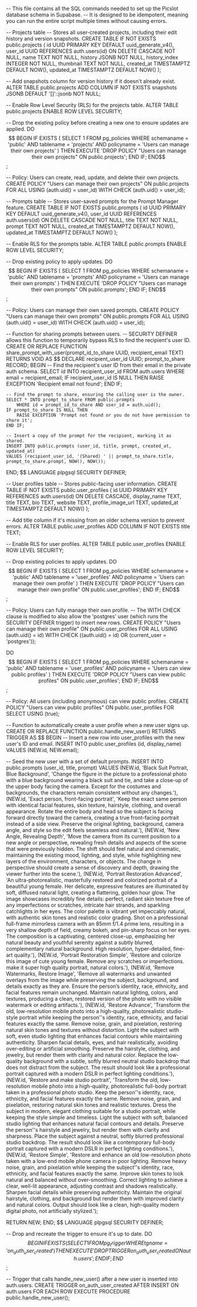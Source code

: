 -- This file contains all the SQL commands needed to set up the Picslot database schema in Supabase.
-- It is designed to be idempotent, meaning you can run the entire script multiple times without causing errors.

-- Projects table
-- Stores all user-created projects, including their edit history and version snapshots.
CREATE TABLE IF NOT EXISTS public.projects (
    id UUID PRIMARY KEY DEFAULT uuid_generate_v4(),
    user_id UUID REFERENCES auth.users(id) ON DELETE CASCADE NOT NULL,
    name TEXT NOT NULL,
    history JSONB NOT NULL,
    history_index INTEGER NOT NULL,
    thumbnail TEXT NOT NULL,
    created_at TIMESTAMPTZ DEFAULT NOW(),
    updated_at TIMESTAMPTZ DEFAULT NOW()
);

-- Add snapshots column for version history if it doesn't already exist.
ALTER TABLE public.projects ADD COLUMN IF NOT EXISTS snapshots JSONB DEFAULT '[]'::jsonb NOT NULL;

-- Enable Row Level Security (RLS) for the projects table.
ALTER TABLE public.projects ENABLE ROW LEVEL SECURITY;

-- Drop the existing policy before creating a new one to ensure updates are applied.
DO $$
BEGIN
    IF EXISTS (
        SELECT 1 FROM pg_policies WHERE schemaname = 'public' AND tablename = 'projects' AND policyname = 'Users can manage their own projects'
    ) THEN
        EXECUTE 'DROP POLICY "Users can manage their own projects" ON public.projects';
    END IF;
END$$;

-- Policy: Users can create, read, update, and delete their own projects.
CREATE POLICY "Users can manage their own projects"
    ON public.projects
    FOR ALL
    USING (auth.uid() = user_id)
    WITH CHECK (auth.uid() = user_id);

-- Prompts table
-- Stores user-saved prompts for the Prompt Manager feature.
CREATE TABLE IF NOT EXISTS public.prompts (
    id UUID PRIMARY KEY DEFAULT uuid_generate_v4(),
    user_id UUID REFERENCES auth.users(id) ON DELETE CASCADE NOT NULL,
    title TEXT NOT NULL,
    prompt TEXT NOT NULL,
    created_at TIMESTAMPTZ DEFAULT NOW(),
    updated_at TIMESTAMPTZ DEFAULT NOW()
);

-- Enable RLS for the prompts table.
ALTER TABLE public.prompts ENABLE ROW LEVEL SECURITY;

-- Drop existing policy to apply updates.
DO $$
BEGIN
    IF EXISTS (
        SELECT 1 FROM pg_policies WHERE schemaname = 'public' AND tablename = 'prompts' AND policyname = 'Users can manage their own prompts'
    ) THEN
        EXECUTE 'DROP POLICY "Users can manage their own prompts" ON public.prompts';
    END IF;
END$$;

-- Policy: Users can manage their own saved prompts.
CREATE POLICY "Users can manage their own prompts"
    ON public.prompts
    FOR ALL
    USING (auth.uid() = user_id)
    WITH CHECK (auth.uid() = user_id);

-- Function for sharing prompts between users.
-- SECURITY DEFINER allows this function to temporarily bypass RLS to find the recipient's user ID.
CREATE OR REPLACE FUNCTION share_prompt_with_user(prompt_id_to_share UUID, recipient_email TEXT)
RETURNS VOID AS $$
DECLARE
    recipient_user_id UUID;
    prompt_to_share RECORD;
BEGIN
    -- Find the recipient's user ID from their email in the private auth schema.
    SELECT id INTO recipient_user_id FROM auth.users WHERE email = recipient_email;
    IF recipient_user_id IS NULL THEN
        RAISE EXCEPTION 'Recipient email not found';
    END IF;
    
    -- Find the prompt to share, ensuring the calling user is the owner.
    SELECT * INTO prompt_to_share FROM public.prompts
        WHERE id = prompt_id_to_share AND user_id = auth.uid();
    IF prompt_to_share IS NULL THEN
        RAISE EXCEPTION 'Prompt not found or you do not have permission to share it';
    END IF;
    
    -- Insert a copy of the prompt for the recipient, marking it as shared.
    INSERT INTO public.prompts (user_id, title, prompt, created_at, updated_at)
    VALUES (recipient_user_id, '(Shared) ' || prompt_to_share.title, prompt_to_share.prompt, NOW(), NOW());
END;
$$ LANGUAGE plpgsql SECURITY DEFINER;

-- User profiles table
-- Stores public-facing user information.
CREATE TABLE IF NOT EXISTS public.user_profiles (
    id UUID PRIMARY KEY REFERENCES auth.users(id) ON DELETE CASCADE,
    display_name TEXT,
    title TEXT,
    bio TEXT,
    website TEXT,
    profile_image_url TEXT,
    updated_at TIMESTAMPTZ DEFAULT NOW()
);

-- Add title column if it's missing from an older schema version to prevent errors.
ALTER TABLE public.user_profiles ADD COLUMN IF NOT EXISTS title TEXT;

-- Enable RLS for user profiles.
ALTER TABLE public.user_profiles ENABLE ROW LEVEL SECURITY;

-- Drop existing policies to apply updates.
DO $$
BEGIN
    IF EXISTS (
        SELECT 1 FROM pg_policies WHERE schemaname = 'public' AND tablename = 'user_profiles' AND policyname = 'Users can manage their own profile'
    ) THEN
        EXECUTE 'DROP POLICY "Users can manage their own profile" ON public.user_profiles';
    END IF;
END$$;

-- Policy: Users can fully manage their own profile.
-- The WITH CHECK clause is modified to also allow the 'postgres' user (which runs the SECURITY DEFINER trigger) to insert new rows.
CREATE POLICY "Users can manage their own profile"
    ON public.user_profiles
    FOR ALL
    USING (auth.uid() = id)
    WITH CHECK ((auth.uid() = id) OR (current_user = 'postgres'));

DO $$
BEGIN
    IF EXISTS (
        SELECT 1 FROM pg_policies WHERE schemaname = 'public' AND tablename = 'user_profiles' AND policyname = 'Users can view public profiles'
    ) THEN
        EXECUTE 'DROP POLICY "Users can view public profiles" ON public.user_profiles';
    END IF;
END$$;

-- Policy: All users (including anonymous) can view public profiles.
CREATE POLICY "Users can view public profiles"
    ON public.user_profiles
    FOR SELECT
    USING (true);

-- Function to automatically create a user profile when a new user signs up.
CREATE OR REPLACE FUNCTION public.handle_new_user()
RETURNS TRIGGER AS $$
BEGIN
  -- Insert a new row into user_profiles with the new user's ID and email.
  INSERT INTO public.user_profiles (id, display_name)
  VALUES (NEW.id, NEW.email);

  -- Seed the new user with a set of default prompts.
  INSERT INTO public.prompts (user_id, title, prompt) VALUES
    (NEW.id, 'Black Suit Portrait, Blue Background', 'Change the figure in the picture to a professional photo with a blue background wearing a black suit and tie, and take a close-up of the upper body facing the camera. Except for the costumes and backgrounds, the characters remain consistent without any changes.'),
    (NEW.id, 'Exact person, front-facing portrait', 'Keep the exact same person with identical facial features, skin texture, hairstyle, clothing, and overall appearance. Rotate the entire body and head so the subject is facing forward directly toward the camera, creating a true front-facing portrait instead of a side view. Preserve the original lighting, background, camera angle, and style so the edit feels seamless and natural.'),
    (NEW.id, 'New Angle, Revealing Depth', 'Move the camera from its current position to a new angle or perspective, revealing fresh details and aspects of the scene that were previously hidden. The shift should feel natural and cinematic, maintaining the existing mood, lighting, and style, while highlighting new layers of the environment, characters, or objects. The change in perspective should create a sense of discovery and depth, drawing the viewer further into the scene.'),
    (NEW.id, 'Portrait Restoration Advanced', 'An ultra-photorealistic, masterfully restored and colorized portrait of a beautiful young female. Her delicate, expressive features are illuminated by soft, diffused natural light, creating a flattering, golden hour glow. The image showcases incredibly fine details: perfect, radiant skin texture free of any imperfections or scratches, intricate hair strands, and sparkling catchlights in her eyes. The color palette is vibrant yet impeccably natural, with authentic skin tones and realistic color grading. Shot on a professional full-frame mirrorless camera with an 85mm f/1.4 prime lens, resulting in a very shallow depth of field, creamy bokeh, and pin-sharp focus on her eyes. The composition is a captivating, centered close-up, emphasizing her natural beauty and youthful serenity against a subtly blurred, complementary natural background. High resolution, hyper-detailed, fine-art quality.'),
    (NEW.id, 'Portrait Restoration Simple', 'Restore and colorize this image of cute young female. Remove any scratches or imperfections. make it super high quality portrait, natural colors.'),
    (NEW.id, 'Remove Watermarks, Restore Image', 'Remove all watermarks and unwanted overlays from the image while preserving the subject, background, and details exactly as they are. Ensure the person’s identity, race, ethnicity, and facial features remain unchanged. Maintain natural lighting, colors, and textures, producing a clean, restored version of the photo with no visible watermark or editing artifacts.'),
    (NEW.id, 'Restore Advance', 'Transform the old, low-resolution mobile photo into a high-quality, photorealistic studio-style portrait while keeping the person''s identity, race, ethnicity, and facial features exactly the same. Remove noise, grain, and pixelation, restoring natural skin tones and textures without distortion. Light the subject with soft, even studio lighting that enhances facial contours while maintaining authenticity. Sharpen facial details, eyes, and hair realistically, avoiding over-editing or artificial smoothing. Preserve the hairstyle, clothing, and jewelry, but render them with clarity and natural color. Replace the low-quality background with a subtle, softly blurred neutral studio backdrop that does not distract from the subject. The result should look like a professional portrait captured with a modern DSLR in perfect lighting conditions.'),
    (NEW.id, 'Restore and make studio portrait', 'Transform the old, low-resolution mobile photo into a high-quality, photorealistic full-body portrait taken in a professional photo studio. Keep the person''s identity, race, ethnicity, and facial features exactly the same. Remove noise, grain, and pixelation, restoring natural skin tones and realistic textures. Dress the subject in modern, elegant clothing suitable for a studio portrait, while keeping the style simple and timeless. Light the subject with soft, balanced studio lighting that enhances natural facial contours and details. Preserve the person''s hairstyle and jewelry, but render them with clarity and sharpness. Place the subject against a neutral, softly blurred professional studio backdrop. The result should look like a contemporary full-body portrait captured with a modern DSLR in perfect lighting conditions.'),
    (NEW.id, 'Restore Simple', 'Restore and enhance an old low-resolution photo taken with a low-end mobile phone camera in poor lighting. Remove heavy noise, grain, and pixelation while keeping the subject''s identity, race, ethnicity, and facial features exactly the same. Improve skin tones to look natural and balanced without over-smoothing. Correct lighting to achieve a clear, well-lit appearance, adjusting contrast and shadows realistically. Sharpen facial details while preserving authenticity. Maintain the original hairstyle, clothing, and background but render them with improved clarity and natural colors. Output should look like a clean, high-quality modern digital photo, not artificially stylized.');
  
  RETURN NEW;
END;
$$ LANGUAGE plpgsql SECURITY DEFINER;

-- Drop and recreate the trigger to ensure it's up to date.
DO $$
BEGIN
    IF EXISTS (
        SELECT 1 FROM pg_trigger WHERE tgname = 'on_auth_user_created'
    ) THEN
        EXECUTE 'DROP TRIGGER on_auth_user_created ON auth.users';
    END IF;
END$$;

-- Trigger that calls handle_new_user() after a new user is inserted into auth.users.
CREATE TRIGGER on_auth_user_created
  AFTER INSERT ON auth.users
  FOR EACH ROW EXECUTE PROCEDURE public.handle_new_user();